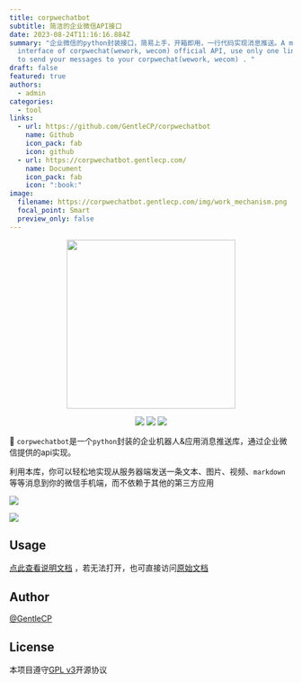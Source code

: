 ```yaml
---
title: corpwechatbot
subtitle: 简洁的企业微信API接口
date: 2023-08-24T11:16:16.884Z
summary: "企业微信的python封装接口，简易上手，开箱即用，一行代码实现消息推送。A more convenient python wrapper
  interface of corpwechat(wework, wecom) official API, use only one line of code
  to send your messages to your corpwechat(wework, wecom) . "
draft: false
featured: true
authors:
  - admin
categories:
  - tool
links:
  - url: https://github.com/GentleCP/corpwechatbot
    name: Github
    icon_pack: fab
    icon: github
  - url: https://corpwechatbot.gentlecp.com/
    name: Document
    icon_pack: fab
    icon: ":book:"
image:
  filename: https://corpwechatbot.gentlecp.com/img/work_mechanism.png
  focal_point: Smart
  preview_only: false
---
```

<p align="center">
<a href="https://github.com/GentleCP/corpwechat-bot"><img width="300" src=""></a>
</p>

<p align="center">
<a href="https://hits.seeyoufarm.com"><img src="https://hits.seeyoufarm.com/api/count/incr/badge.svg?url=https%3A%2F%2Fgithub.com%2FGentleCP%2Fcorpwechat-bot&count_bg=%2379C83D&title_bg=%23555555&icon=&icon_color=%23E7E7E7&title=hits&edge_flat=false"/></a>
<a ><img src="https://img.shields.io/badge/python-3.5%2B-blue"/></a>
<a ><img src="https://img.shields.io/pypi/v/corpwechatbot"/></a>
</p>

👋 `corpwechatbot`是一个`python`封装的企业机器人&应用消息推送库，通过企业微信提供的api实现。

利用本库，你可以轻松地实现从服务器端发送一条文本、图片、视频、`markdown`等等消息到你的微信手机端，而不依赖于其他的第三方应用

![](https://github.com/GentleCP/corpwechatbot/raw/master/docs/img/work_mechanism.png)

![](https://github.com/GentleCP/corpwechatbot/raw/master/docs/img/app_msgsend.gif)
## Usage
[点此查看说明文档](https://corpwechatbot.gentlecp.com) ，若无法打开，也可直接访问[原始文档](https://github.com/GentleCP/corpwechatbot/raw/master/docs/docs/index.md)

## Author

[@GentleCP](https://github.com/GentleCP)

## License

本项目遵守[GPL v3](LICENSE)开源协议



